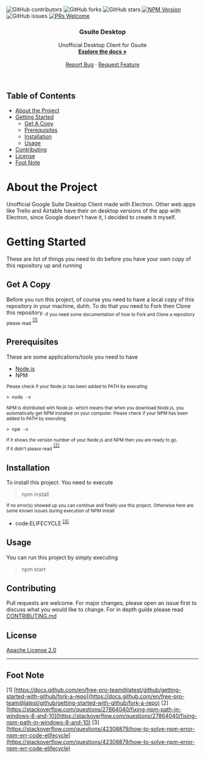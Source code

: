 
![GitHub contributors](https://img.shields.io/github/contributors/Shaddamah/gsuite-desktop-client)
![GitHub forks](https://img.shields.io/github/forks/Shaddamah/gsuite-desktop-client?style=social)
![GitHub stars](https://img.shields.io/github/stars/Shaddamah/gsuite-desktop-client?style=social)
[![NPM Version](https://img.shields.io/npm/v/npm.svg?style=flat)]()
![GitHub issues](https://img.shields.io/github/issues/Shaddamah/gsuite-desktop-client)
[![PRs Welcome](https://img.shields.io/badge/PRs-welcome-brightgreen.svg?style=flat-square)](http://makeapullrequest.com)

<p align="center">
  <h3 align="center">Gsuite Desktop</h3>  
  <p align="center">  
    Unofficial Desktop Client for Gsuite
    <br />
    <a href="https://github.com/Shaddamah/gsuite-desktop-client"><strong>Explore the docs »</strong></a>
    <br />
    <br />    
    <a href="https://github.com/Shaddamah/gsuite-desktop-client/issues">Report Bug</a>
    ·
    <a href="https://github.com/Shaddamah/gsuite-desktop-client/issues">Request Feature</a>
  </p>
</p><br>

<!-- TABLE OF CONTENTS -->
## Table of Contents

* [About the Project](#about-the-project)  
* [Getting Started](#getting-started)
  * [Get A Copy](#get-a-copy)
  * [Prerequisites](#prerequisites)
  * [Installation](#installation)
  * [Usage](#usage)
* [Contributing](#contributing)
* [License](#license)
* [Foot Note](#foot-note)

# About the Project

Unofficial Google Suite Desktop Client made with Electron. Other web apps like Trello and Airtable have their on desktop versions of the app with Electron, since Google doesn't have it, I decided to create it myself.

# Getting Started
These are list of things you need to do before you have your own copy of this repository up and running

## Get A Copy
Before you run this project, of course you need to have a local copy of this repository in your machine, duhh. To do that you need to Fork then Clone this repository.
<sub>If you need some documentation of how to Fork and Clone a repository please read</sub> <sup>[[1]](https://docs.github.com/en/free-pro-team@latest/github/getting-started-with-github/fork-a-repo)</sup>
## Prerequisites
These are some applications/tools you need to have
* [Node.js](https://nodejs.org/en/download/)
* NPM

<sub>Please check if your Node.js has been added to PATH by executing</sub>
``` 
> node -v
```
<sub>NPM is distributed with Node.js- which means that when you download Node.js, you automatically get NPM installed on your computer.
Please check if your NPM has been added to PATH by executing</sub>
``` 
> npm -v
```
<sub>If it shows the version number of your Node.js and NPM then you are ready to go.<br>If it didn't please read</sub> <sup>[[2]](https://stackoverflow.com/questions/27864040/fixing-npm-path-in-windows-8-and-10)</sup>

## Installation
To install this project. You need to execute
> npm install

<sub>If no error(s) showed up you can continue and finally use this project.
Otherwise here are some known issues during execution of NPM install</sub>
* code:ELIFECYCLE <sup>[[3]](https://stackoverflow.com/questions/42308879/how-to-solve-npm-error-npm-err-code-elifecycle)</sup>

## Usage
You can run this project by simply executing
> npm start

## Contributing
Pull requests are welcome. For major changes, please open an issue first to discuss what you would like to change. For in depth guide please read [CONTRIBUTING.md](CONTRIBUTING.md)

## License
[Apache License 2.0](https://choosealicense.com/licenses/apache-2.0/)

---
## Foot Note
[1] [https://docs.github.com/en/free-pro-team@latest/github/getting-started-with-github/fork-a-repo](https://docs.github.com/en/free-pro-team@latest/github/getting-started-with-github/fork-a-repo)
[2] [https://stackoverflow.com/questions/27864040/fixing-npm-path-in-windows-8-and-10](https://stackoverflow.com/questions/27864040/fixing-npm-path-in-windows-8-and-10)
[3] [https://stackoverflow.com/questions/42308879/how-to-solve-npm-error-npm-err-code-elifecycle](https://stackoverflow.com/questions/42308879/how-to-solve-npm-error-npm-err-code-elifecycle)
